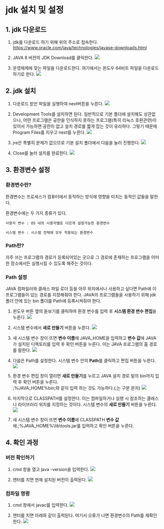 # jdk 설치 및 설정
## 1. jdk 다운로드
1. jdk를 다운로드 하기 위해 위의 주소로 접속한다.
https://www.oracle.com/java/technologies/javase-downloads.html      


2. JAVA 8 버전의 JDK Download를 클릭한다. 
<img src="https://user-images.githubusercontent.com/53217674/76597691-70a0f680-6544-11ea-80f0-d6a42056736c.png"></img><br/>


3. 운영체제에 맞는 파일을 다운로드한다. 여기에서는 윈도우 64비트 파일을 다운로드하기로 한다.
<img src="https://user-images.githubusercontent.com/53217674/76597693-71398d00-6544-11ea-8cba-c27bb1f97a3f.png"></img><br/>


## 2. jdk 설치
1. 다운로드 받은 파일을 실행하여 next버튼을 누른다. 
<img src="https://user-images.githubusercontent.com/53217674/76597696-71d22380-6544-11ea-9d39-26932e20174e.png"></img><br/>

2. Development Tools를 설치하면 된다. 일반적으로 기본 폴더에 설치해도 상관없으나, 어떤 프로그램은 공란을 인식하지 못하는 프로그램(특히 리눅스 호환관련)이 있어서 가능하면 공란이 없고 설치 경로를 짧게 잡는 것이 유리하다. 그렇기 때문에 Program Files를 지우고 next를 누른다.
<img src="https://user-images.githubusercontent.com/53217674/76597697-71d22380-6544-11ea-8a0d-2a80365ce526.png"></img><br/>

3. jre은 특별히 문제가 없으므로 기본 설치 폴더에서 다음을 눌러 진행한다.
<img src="https://user-images.githubusercontent.com/53217674/76597698-726aba00-6544-11ea-86c0-86abc09d73f0.png"></img><br/>

4. Close를 눌러 설치를 완료한다.
<img src="https://user-images.githubusercontent.com/53217674/76597702-73035080-6544-11ea-979c-02ee8f4a4c1d.png"></img><br/>


## 3. 환경변수 설정
### 환경변수란?
환경변수는 프로세스가 컴퓨터에서 동작하는 방식에 영향을 미치는 동적인 값들을 말한다.            

환경변수에는 두 가지 종류가 있다.
```
사용자 변수 : OS 내의 사용자별로 다르게 설정가능한 환경변수

시스템 변수 : 시스템 전체에 모두 적용되는 환경변수
```

### Path란?
자주 쓰는 프로그램의 경로가 등록되어있는 곳으로 그 경로에 존재하는 프로그램을 어떠한 장소에서든 실행시킬 수 있도록 해주는 것이다.

### Path 설정
JAVA 컴파일러와 클래스 파일 로더 등을 아무 위치에서나 사용하고 싶다면 Path에 이 프로그램들이 있는 경로를 지정해줘야 한다.
JAVA의 프로그램들을 사용하기 위해 jdk 폴더 안에 있는 bin 폴더를 Path에 등록시켜줘야 한다.

1. 윈도우 버튼 옆의 돋보기를 클릭하여 환경 변수를 입력 후 **시스템 환경 변수 편집**을 누른다.
<img src="https://user-images.githubusercontent.com/53217674/76597703-739be700-6544-11ea-969b-ed184e14d630.png"></img><br/>

2. 시스템 변수에서 **새로 만들기** 버튼을 누른다.
<img src="https://user-images.githubusercontent.com/53217674/76597705-739be700-6544-11ea-9389-d6e6832cf8a8.png"></img><br/>

3. 새 시스템 변수 창이 뜨면 **변수 이름**에 JAVA_HOME을 입력하고 **변수 값**에 JAVA가 설치된 디렉토리를 입력 후 확인 버튼을 누른다. 이는 JAVA 프로그램의 홈 경로를 말한다.
<img src="https://user-images.githubusercontent.com/53217674/76597706-74347d80-6544-11ea-8aec-4c1ad785fe29.png"></img><br/>

4. 다음은 Path를 설정한다. 시스템 변수 안의 **Path**를 클릭하고 편집 버튼을 누른다.
<img src="https://user-images.githubusercontent.com/53217674/76597707-74347d80-6544-11ea-8043-95adcc21ecc6.png"></img><br/>

5. 환경 변수 편집 창이 열리면 **새로 만들기**를 누르고 JAVA 설치 경로 밑의 bin까지 입력 후 확인 버튼을 누른다.          
;%JAVA_HOME%bin;와 같이 입력 하는 것도 가능하다.(;는 구분 문자)
<img src="https://user-images.githubusercontent.com/53217674/76599332-215cc500-6548-11ea-9869-7576584f598a.png"></img><br/>

6. 마지막으로 CLASSPATH를 설정한다. 이는 컴파일하거나 실행 시 참조하는 클래스나 라이브러리 위치를 지정하는 것이다. 시스템 변수의 **새로 만들기** 버튼을 누른다.
<img src="https://user-images.githubusercontent.com/53217674/76597705-739be700-6544-11ea-9389-d6e6832cf8a8.png"></img><br/>

7. 새 시스템 변수 창이 뜨면 **변수 이름**에 CLASSPATH **변수 값**에.;%JAVA_HOME%\lib\tools.jar를 입력하고 확인 버튼을 누른다.

## 4. 확인 과정
### 버전 확인하기
1. cmd 창을 열고 java -version을 입력한다. 
<img src="https://user-images.githubusercontent.com/53217674/76597712-7565aa80-6544-11ea-852e-a570d30fb8aa.png"></img><br/>

2. 엔터를 치면 현재 설치된 버전이 출력된다.
<img src="https://user-images.githubusercontent.com/53217674/76597713-7565aa80-6544-11ea-9a52-0e27467e1e35.png"></img><br/>


### 컴파일 명령
1. cmd 창에서 javac를 입력한다.
<img src="https://user-images.githubusercontent.com/53217674/76597713-7565aa80-6544-11ea-9a52-0e27467e1e35.png"></img><br/>

2. 엔터를 치면 아래와 같이 출력된다. 여기서 오류가 나면 환경변수의 Path를 재확인한다.
<img src="https://user-images.githubusercontent.com/53217674/76597717-75fe4100-6544-11ea-8776-4a7f7acf9985.png"></img><br/>